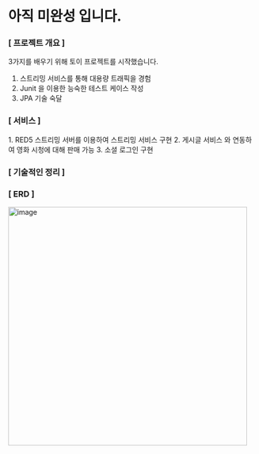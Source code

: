 <h1>아직 미완성 입니다.</h1>

<h3> [ 프로젝트 개요 ] </h3>

3가지를 배우기 위해 토이 프로젝트를 시작했습니다.

1. 스트리밍 서비스를 통해 대용량 트래픽을 경험
2. Junit 을 이용한 능숙한 테스트 케이스 작성
3. JPA 기술 숙달  

<h3> [ 서비스 ] </h3>
1. RED5 스트리밍 서버를 이용하여 스트리밍 서비스 구현 
2. 게시글 서비스 와 연동하여 영화 시청에 대해 판매 가능
3. 소셜 로그인 구현

<h3> [ 기술적인 정리 ] </h3>


<h3> [ ERD ] </h3>
<img width="482" alt="image" src="https://user-images.githubusercontent.com/6407466/180637555-85a825e9-946d-4e06-89db-437ba8de1276.png">







